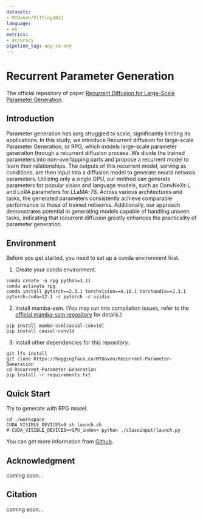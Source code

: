 ```yaml
---
datasets:
- MTDoven/ViTTiny1022
language:
- en
metrics:
- accuracy
pipeline_tag: any-to-any
---
```



# Recurrent Parameter Generation
The official repository of paper [Recurrent Diffusion for Large-Scale Parameter Generation]().


##  Introduction
Parameter generation has long struggled to scale, significantly limiting its applications. 
In this study, we introduce Recurrent diffusion for large-scale Parameter Generation, or RPG, 
which models large-scale parameter generation through a recurrent diffusion process. 
We divide the trained parameters into non-overlapping parts and propose a recurrent model to learn their relationships. 
The outputs of this recurrent model, serving as conditions, are then input into a diffusion model to generate neural network parameters. 
Utilizing only a single GPU, our method can generate parameters for popular vision and language models, such as ConvNeXt-L and LoRA parameters for LLaMA-7B. 
Across various architectures and tasks, the generated parameters consistently achieve comparable performance to those of trained networks. 
Additionally, our approach demonstrates potential in generating models capable of handling unseen tasks, 
indicating that recurrent diffusion greatly enhances the practicality of parameter generation.








## Environment
Before you get started, you need to set up a conda environment first.
1. Create your conda environment.
```shell
conda create -n rpg python=3.11
conda activate rpg
conda install pytorch==2.3.1 torchvision==0.18.1 torchaudio==2.3.1 pytorch-cuda=12.1 -c pytorch -c nvidia
```
2. Install mamba-ssm. (You may run into compilation issues, refer to the [official mamba-ssm repository](https://github.com/state-spaces/mamba) for details.)
```shell
pip install mamba-ssm[causal-conv1d]
pip install causal-conv1d
```
3. Install other dependencies for this repository.
```shell
git lfs install
git clone https://huggingface.co/MTDoven/Recurrent-Parameter-Generation
cd Recurrent-Parameter-Generation
pip install -r requirements.txt
```




## Quick Start
Try to generate with RPG model.
```shell
cd ./workspace
CUDA_VISIBLE_DEVICES=0 sh launch.sh
# CUDA_VISIBLE_DEVICES=<GPU_index> python ./classinput/launch.py
```

You can get more information from [Github](https://github.com/NUS-HPC-AI-Lab/Recurrent-Parameter-Generation).




## Acknowledgment
coming soon...


## Citation
coming soon...

